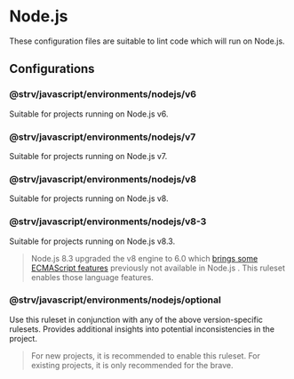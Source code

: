 # Node.js

These configuration files are suitable to lint code which will run on Node.js.

## Configurations

### @strv/javascript/environments/nodejs/v6

Suitable for projects running on Node.js v6.

### @strv/javascript/environments/nodejs/v7

Suitable for projects running on Node.js v7.

### @strv/javascript/environments/nodejs/v8

Suitable for projects running on Node.js v8.

### @strv/javascript/environments/nodejs/v8-3

Suitable for projects running on Node.js v8.3.

> Node.js 8.3 upgraded the v8 engine to 6.0 which [brings some ECMAScript features](https://v8project.blogspot.cz/2017/06/v8-release-60.html) previously not available in Node.js . This ruleset enables those language features.

### @strv/javascript/environments/nodejs/optional

Use this ruleset in conjunction with any of the above version-specific rulesets. Provides additional insights into potential inconsistencies in the project.

> For new projects, it is recommended to enable this ruleset. For existing projects, it is only recommended for the brave.
